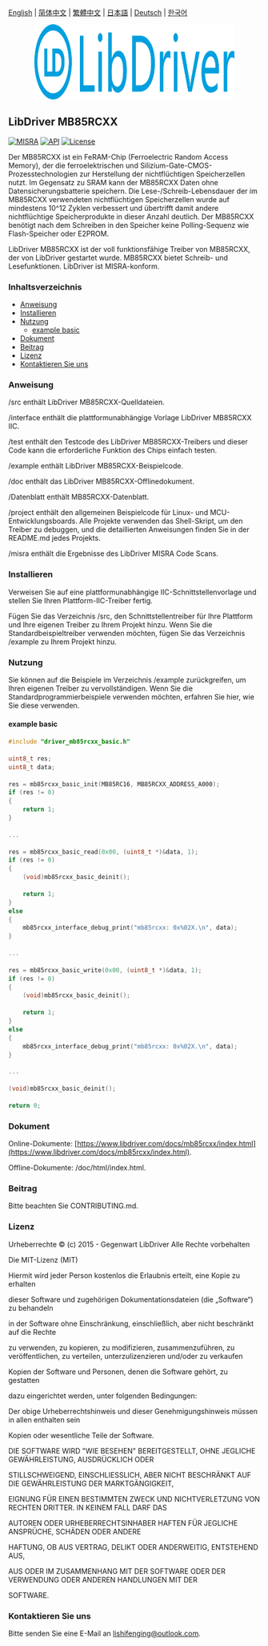 [English](/README.md) | [ 简体中文](/README_zh-Hans.md) | [繁體中文](/README_zh-Hant.md) | [日本語](/README_ja.md) | [Deutsch](/README_de.md) | [한국어](/README_ko.md)

<div align=center>
<img src="/doc/image/logo.svg" width="400" height="150"/>
</div>

## LibDriver MB85RCXX
[![MISRA](https://img.shields.io/badge/misra-compliant-brightgreen.svg)](/misra/README.md) [![API](https://img.shields.io/badge/api-reference-blue.svg)](https://www.libdriver.com/docs/mb85rcxx/index.html) [![License](https://img.shields.io/badge/license-MIT-brightgreen.svg)](/LICENSE) 

Der MB85RCXX ist ein FeRAM-Chip (Ferroelectric Random Access Memory), der die ferroelektrischen und Silizium-Gate-CMOS-Prozesstechnologien zur Herstellung der nichtflüchtigen Speicherzellen nutzt. Im Gegensatz zu SRAM kann der MB85RCXX Daten ohne Datensicherungsbatterie speichern. Die Lese-/Schreib-Lebensdauer der im MB85RCXX verwendeten nichtflüchtigen Speicherzellen wurde auf mindestens 10^12 Zyklen verbessert und übertrifft damit andere nichtflüchtige Speicherprodukte in dieser Anzahl deutlich. Der MB85RCXX benötigt nach dem Schreiben in den Speicher keine Polling-Sequenz wie Flash-Speicher oder E2PROM.

LibDriver MB85RCXX ist der voll funktionsfähige Treiber von MB85RCXX, der von LibDriver gestartet wurde. MB85RCXX bietet Schreib- und Lesefunktionen. LibDriver ist MISRA-konform.

### Inhaltsverzeichnis

  - [Anweisung](#Anweisung)
  - [Installieren](#Installieren)
  - [Nutzung](#Nutzung)
    - [example basic](#example-basic)
  - [Dokument](#Dokument)
  - [Beitrag](#Beitrag)
  - [Lizenz](#Lizenz)
  - [Kontaktieren Sie uns](#Kontaktieren-Sie-uns)

### Anweisung

/src enthält LibDriver MB85RCXX-Quelldateien.

/interface enthält die plattformunabhängige Vorlage LibDriver MB85RCXX IIC.

/test enthält den Testcode des LibDriver MB85RCXX-Treibers und dieser Code kann die erforderliche Funktion des Chips einfach testen.

/example enthält LibDriver MB85RCXX-Beispielcode.

/doc enthält das LibDriver MB85RCXX-Offlinedokument.

/Datenblatt enthält MB85RCXX-Datenblatt.

/project enthält den allgemeinen Beispielcode für Linux- und MCU-Entwicklungsboards. Alle Projekte verwenden das Shell-Skript, um den Treiber zu debuggen, und die detaillierten Anweisungen finden Sie in der README.md jedes Projekts.

/misra enthält die Ergebnisse des LibDriver MISRA Code Scans.

### Installieren

Verweisen Sie auf eine plattformunabhängige IIC-Schnittstellenvorlage und stellen Sie Ihren Plattform-IIC-Treiber fertig.

Fügen Sie das Verzeichnis /src, den Schnittstellentreiber für Ihre Plattform und Ihre eigenen Treiber zu Ihrem Projekt hinzu. Wenn Sie die Standardbeispieltreiber verwenden möchten, fügen Sie das Verzeichnis /example zu Ihrem Projekt hinzu.

### Nutzung

Sie können auf die Beispiele im Verzeichnis /example zurückgreifen, um Ihren eigenen Treiber zu vervollständigen. Wenn Sie die Standardprogrammierbeispiele verwenden möchten, erfahren Sie hier, wie Sie diese verwenden.

#### example basic

```C
#include "driver_mb85rcxx_basic.h"

uint8_t res;
uint8_t data;

res = mb85rcxx_basic_init(MB85RC16, MB85RCXX_ADDRESS_A000);
if (res != 0)
{
    return 1;
}

...

res = mb85rcxx_basic_read(0x00, (uint8_t *)&data, 1);
if (res != 0)
{
    (void)mb85rcxx_basic_deinit();

    return 1;
}
else
{
    mb85rcxx_interface_debug_print("mb85rcxx: 0x%02X.\n", data);
}

...

res = mb85rcxx_basic_write(0x00, (uint8_t *)&data, 1);
if (res != 0)
{
    (void)mb85rcxx_basic_deinit();

    return 1;
}
else
{
    mb85rcxx_interface_debug_print("mb85rcxx: 0x%02X.\n", data);
}

...

(void)mb85rcxx_basic_deinit();

return 0;
```

### Dokument

Online-Dokumente: [https://www.libdriver.com/docs/mb85rcxx/index.html](https://www.libdriver.com/docs/mb85rcxx/index.html).

Offline-Dokumente: /doc/html/index.html.

### Beitrag

Bitte beachten Sie CONTRIBUTING.md.

### Lizenz

Urheberrechte © (c) 2015 - Gegenwart LibDriver Alle Rechte vorbehalten



Die MIT-Lizenz (MIT)



Hiermit wird jeder Person kostenlos die Erlaubnis erteilt, eine Kopie zu erhalten

dieser Software und zugehörigen Dokumentationsdateien (die „Software“) zu behandeln

in der Software ohne Einschränkung, einschließlich, aber nicht beschränkt auf die Rechte

zu verwenden, zu kopieren, zu modifizieren, zusammenzuführen, zu veröffentlichen, zu verteilen, unterzulizenzieren und/oder zu verkaufen

Kopien der Software und Personen, denen die Software gehört, zu gestatten

dazu eingerichtet werden, unter folgenden Bedingungen:



Der obige Urheberrechtshinweis und dieser Genehmigungshinweis müssen in allen enthalten sein

Kopien oder wesentliche Teile der Software.



DIE SOFTWARE WIRD "WIE BESEHEN" BEREITGESTELLT, OHNE JEGLICHE GEWÄHRLEISTUNG, AUSDRÜCKLICH ODER

STILLSCHWEIGEND, EINSCHLIESSLICH, ABER NICHT BESCHRÄNKT AUF DIE GEWÄHRLEISTUNG DER MARKTGÄNGIGKEIT,

EIGNUNG FÜR EINEN BESTIMMTEN ZWECK UND NICHTVERLETZUNG VON RECHTEN DRITTER. IN KEINEM FALL DARF DAS

AUTOREN ODER URHEBERRECHTSINHABER HAFTEN FÜR JEGLICHE ANSPRÜCHE, SCHÄDEN ODER ANDERE

HAFTUNG, OB AUS VERTRAG, DELIKT ODER ANDERWEITIG, ENTSTEHEND AUS,

AUS ODER IM ZUSAMMENHANG MIT DER SOFTWARE ODER DER VERWENDUNG ODER ANDEREN HANDLUNGEN MIT DER

SOFTWARE.

### Kontaktieren Sie uns

Bitte senden Sie eine E-Mail an lishifenging@outlook.com.